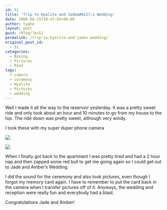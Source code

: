 ```yaml
---
id: 51
title: 'Trip to Hyalite and Jade&#8217;s Wedding'
date: 2008-06-15T10:47:03+00:00
author: tyghe
layout: post
guid: /blog/?p=51
permalink: /trip-to-hyalite-and-jades-wedding/
original_post_id:
  - 51
categories:
  - Biking
  - Pictures
  - Road
tags:
  - camera
  - ceremony
  - Hyalite
  - Pictures
  - wedding
---
```

Well I made it all the way to the reservoir yesterday. It was a pretty sweet ride and only took about an hour and 10 minutes to go from my house to the top. The ride down was pretty sweet, although very windy.
  
I took these with my super duper phone camera
  
[![](http://lh4.ggpht.com/vallardt/SFVFH38f08I/AAAAAAAAAXc/qAiWn_l63M4/s144/0614081312.jpg)](http://picasaweb.google.com/vallardt/Biking/photo#5212148145330312130)
  
[![](http://lh6.ggpht.com/vallardt/SFVFIWSTHdI/AAAAAAAAAXk/SgeA1pe2AG0/s144/0614081313.jpg)](http://picasaweb.google.com/vallardt/Biking/photo#5212148153474817490)
  
When I finally got back to the apartment I was pretty tired and had a 2 hour nap and then zapped some red bull to get me going again so I could get out to Jade and Amber&#8217;s Wedding.

I did the sound for the ceremony and also took pictures, even though I forgot my memory card again. I have to remember to put the card back in the camera when I transfer pictures off of it. Anyways, the wedding and reception were really fun and everybody had a blast.

Congratulations Jade and Amber!
